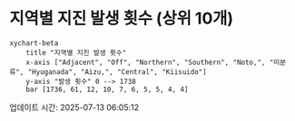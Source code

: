 # 지역별 지진 발생 횟수 (상위 10개)

```mermaid
xychart-beta
    title "지역별 지진 발생 횟수"
    x-axis ["Adjacent", "Off", "Northern", "Southern", "Noto,", "미분류", "Hyuganada", "Aizu,", "Central", "Kiisuido"]
    y-axis "발생 횟수" 0 --> 1738
    bar [1736, 61, 12, 10, 7, 6, 5, 5, 4, 4]
```

업데이트 시간: 2025-07-13 06:05:12
